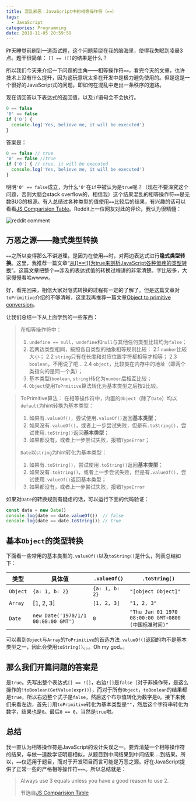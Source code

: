 ```yaml
---
title: 混乱邪恶：JavaScript中的相等操作符（==）
tags:
  - JavaScript
categories: Programming
date: 2018-11-05 20:59:59
---
```



昨天睡觉前刷到一道面试题，这个问题萦绕在我的脑海里，使得我失眠到凌晨3点。题干很简单：
`[] == ![]`的结果是什么？

所以我们今天来介绍一下问题的主角——相等操作符`==`，看完今天的文章，也许技术上没有什么提升，因为这玩意坑太多在开发中是极力避免使用的。但是这是一个很好的JavaScript式的问题。即如何在混乱中走出一条秩序的道路。

<!--more-->

现在请回答以下表达式的返回值，以及`if`语句会不会执行。

```javascript
0 == false
'0' == false
if ('0') {
  console.log('Yes, believe me, it will be executed')
}
```

答案是：

```javascript
0 == false // true
'0' == false //true
if ('0') { // true, it will be executed
  console.log('Yes, believe me, it will be executed')
}
```

明明`'0' == false`成立，为什么`'0'`在`if`中被认为是`true`呢？（现在不要深究这个问题，否则大脑会stack overflow的，相信我）这个结果混乱的相等操作符`==`是无数BUG的根源。有人总结过各种类型的值使用`==`比较后的结果，有兴趣的话可以看看[JS Comparision Table](https://dorey.github.io/JavaScript-Equality-Table/)。Reddit上一位网友对此的评论，我认为很精髓：

![reddit comment](reddit-comment.png)

## 万恶之源——隐式类型转换

`==`之所以变得那么不讲道理，是因为在使用`==`时，对两边表达式进行**隐式类型转换**。这里，我推荐一篇文章“[从\[\]==!\[\]为true来剖析JavaScript各种蛋疼的类型转换](https://segmentfault.com/a/1190000008432611)”。这篇文章把整个`==`涉及的表达式值的转换过程讲的非常清楚。字比较多，大家慢慢看哈wwww。


好，看完回来，相信大家对隐式转换的过程有一定的了解了。但是这篇文章对`toPrimitive`介绍的不够清晰，这里我再推荐一篇文章[Object to primitive conversion](https://javascript.info/object-toprimitive)。

让我们总结一下从上面学到的一些东西：

> 在相等操作符中：
> 1. `undefine == null`，`undefine`和`null`与其他任何类型比较均为`false`；
> 2. 若两边类型相同，按照各自类型的抽象相等规则比较：
>     2.1 `number`比较大小；
>     2.2 `string`只有在长度和对应位置字符都相等才相等；
>     2.3 `boolean`，不用说了吧...
>     2.4 `object`，比较类在内存中的地址（即两个类指向的是同一个类）；
> 3. 基本类型(`boolean`, `string`)转化为`number`后相互比较；
> 4. `Object`使用`ToPrmitive`算法转化为基本类型之后按2比较。

> ToPrimitive算法：
> 在相等操作符中，内置的`Object`（除了`Date`）均以`default`为hint转换为基本类型：
> 1. 如果有`.valueOf()`，尝试使用`.valueOf()`返回**基本类型**；
> 2. 如果没有`.valueOf()`，或者上一步尝试失败，但是有`.toString()`，尝试使用`.toString()`返回**基本类型**；
> 3. 如果都没有，或者上一步尝试失败，报错`TypeError`；
>
> `Date`以`string`为hint转化为基本类型：
> 1. 如果有`.toString()`，尝试使用`.toString()`返回**基本类型**；
> 2. 如果没有`.toString()`，或者上一步尝试失败，但是有`.valueOf()`，尝试使用`.valueOf()`返回基本类型；
> 3. 如果都没有，或者上一步尝试失败，报错`TypeError`

如果对`Date`的转换规则有疑虑的话，可以运行下面的代码验证：

```javascript
const date = new Date()
console.log(date == date.valueOf())  // false
console.log(date == date.toString()) // true
```

## 基本`Object`的类型转换

下面看一些常用的基本类型的`.valueOf()`以及`toString()`是什么，列表总结如下：

| 类型     | 具体值                              | `.valueOf()`   | `.toString()`                                        |
| -------- | ----------------------------------- | -------------- | ---------------------------------------------------- |
| `Object` | `{a: 1, b: 2}`                      | `{a: 1, b: 2}` | `"[object Object]"`                                  |
| `Array`  | [1, 2, 3]                           | `[1, 2, 3]`    | `"1, 2, 3"`                                          |
| `Date`   | `new Date('1970/1/1 00:00:00 GMT')` | `0`            | `"Thu Jan 01 1970 08:00:00 GMT+0800 (中国标准时间)"` |



可以看到`Object`与`Array`的`ToPrimitive`的首选方法`.valueOf()`返回的均不是基本类型之一，因此会使用`toString()`。。。Oh my god。。

## 那么我们开篇问题的答案是

是`true`。先写出整个表达式`[] == ![]`，右边`![]`是`false`（对于非操作符，是这么操作的`!toBoolean(GetValue(expr))`），而对于所有`Object`，`toBoolean`的结果都是`true`，所以右边整个式子是`false`，然后这个布尔值转化为数字是`0`。接下来我们来看左边，首先`[]`用`toPrimitive`转化为基本类型是`""`，然后这个字符串转化为数字，结果也是`0`。最后`0 == 0`，当然是`true`啦。

## 总结

我一直认为相等操作符是JavaScript的设计失误之一。要弄清楚一个相等操作符的结果，与做一道数学证明题相似，从题目到中间结果到中间结果....到结果。所以，`==`仅适用于题目，而对于开发项目而言可能是万恶之源。好在JavaScript提供了正常一些的严格相等操作符`===`。所以总结就是：

> Always use 3 equals unless you have a good reason to use 2.
>
> 节选自[JS Comparision Table](https://dorey.github.io/JavaScript-Equality-Table/)

